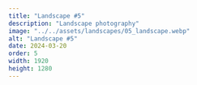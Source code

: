 ```yaml
---
title: "Landscape #5"
description: "Landscape photography"
image: "../../assets/landscapes/05_landscape.webp"
alt: "Landscape #5"
date: 2024-03-20
order: 5
width: 1920
height: 1280
---
```


